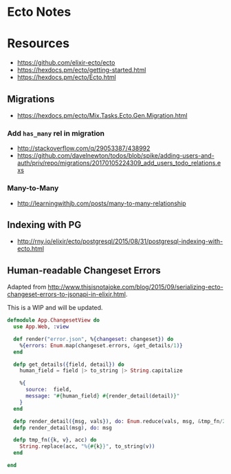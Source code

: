 # Ecto Notes

# Resources

* https://github.com/elixir-ecto/ecto
* https://hexdocs.pm/ecto/getting-started.html
* https://hexdocs.pm/ecto/Ecto.html

## Migrations

* https://hexdocs.pm/ecto/Mix.Tasks.Ecto.Gen.Migration.html

### Add `has_many` rel in migration

* http://stackoverflow.com/q/29053387/438992
* https://github.com/davelnewton/todos/blob/spike/adding-users-and-auth/priv/repo/migrations/20170105224309_add_users_todo_relations.exs

### Many-to-Many

* http://learningwithjb.com/posts/many-to-many-relationship

## Indexing with PG

* http://rny.io/elixir/ecto/postgresql/2015/08/31/postgresql-indexing-with-ecto.html

## Human-readable Changeset Errors

Adapted from http://www.thisisnotajoke.com/blog/2015/09/serializing-ecto-changeset-errors-to-jsonapi-in-elixir.html.

This is a WIP and will be updated.

```elixir
defmodule App.ChangesetView do
  use App.Web, :view

  def render("error.json", %{changeset: changeset}) do
    %{errors: Enum.map(changeset.errors, &get_details/1)}
  end

  defp get_details({field, detail}) do
    human_field = field |> to_string |> String.capitalize

    %{
      source:  field,
      message: "#{human_field} #{render_detail(detail)}"
    }
  end

  defp render_detail({msg, vals}), do: Enum.reduce(vals, msg, &tmp_fn/2)
  defp render_detail(msg), do: msg

  defp tmp_fn({k, v}, acc) do
    String.replace(acc, "%{#{k}}", to_string(v))
  end

end
```
